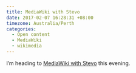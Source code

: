 ```yaml
---
title: MediaWiki with Stevo
date: 2017-02-07 16:28:31 +08:00
timezone: Australia/Perth
categories:
  - Open content
  - MediaWiki
  - wikimedia
---
```

I’m heading to [MediaWiki with Stevo](https://www.meetup.com/SAGE-AU-WA/events/237040192/) this evening.
